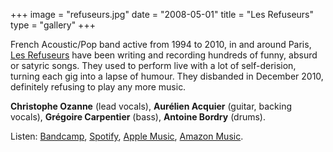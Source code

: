 +++
image = "refuseurs.jpg"
date = "2008-05-01"
title = "Les Refuseurs"
type = "gallery"
+++

French Acoustic/Pop band active from 1994 to 2010, in and around Paris, [Les Refuseurs](https://refuseurs.bandcamp.com/) have been writing and recording hundreds of funny, absurd or satyric songs. They used to perform live with a lot of self-derision, turning each gig into a lapse of humour. They disbanded in December 2010, definitely refusing to play any more music.

**Christophe Ozanne** (lead vocals), **Aurélien Acquier** (guitar, backing vocals), **Grégoire Carpentier** (bass), **Antoine Bordry** (drums).

Listen: [Bandcamp](https://refuseurs.bandcamp.com/), [Spotify](https://open.spotify.com/intl-fr/artist/7uqzjrzKRo1bZzqcJysRT9), [Apple Music](https://music.apple.com/fr/artist/les-refuseurs/1445443528), [Amazon Music](https://music.amazon.fr/artists/B07L22NZ31/les-refuseurs).
